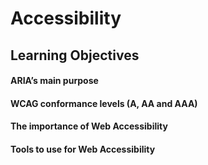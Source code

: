 # Accessibility

## Learning Objectives

#### ARIA’s main purpose

#### WCAG conformance levels (A, AA and AAA)

#### The importance of Web Accessibility

#### Tools to use for Web Accessibility
